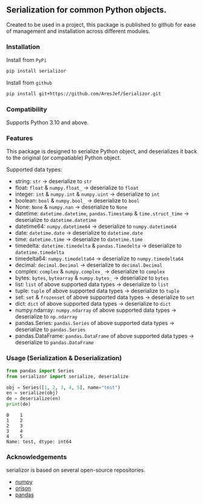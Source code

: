 ## Serialization for common Python objects.

Created to be used in a project, this package is published to github for ease of management and installation across different modules.

### Installation
Install from `PyPi`
``` bash
pip install serializor
```

Install from `github`
``` bash
pip install git+https://github.com/AresJef/Serializor.git
```

### Compatibility
Supports Python 3.10 and above.

### Features
This package is designed to serialize Python object, and deserializes it back to the original (or compatiable) Python object.

Supported data types:
- string: `str` -> deserialize to `str`
- float: `float` & `numpy.float_` -> deserialize to `float`
- integer: `int` & `numpy.int` & `numpy.uint` -> deserialize to `int`
- boolean: `bool` & `numpy.bool_` -> deserialize to `bool`
- None: `None` & `numpy.nan` -> deserialize to `None`
- datetime: `datetime.datetime`, `pandas.Timestamp` & `time.struct_time` -> deserialize to `datetime.datetime`
- datetime64: `numpy.datetime64` -> deserialize to `numpy.datetime64`
- date: `datetime.date` -> deserialize to `datetime.date`
- time: `datetime.time` -> deserialize to `datetime.time`
- timedelta: `datetime.timedelta` & `pandas.Timedelta` -> deserialize to `datetime.timedelta`
- timedelta64: `numpy.timedelta64` -> deserialize to `numpy.timedelta64`
- decimal: `decimal.Decimal` -> deserialize to `decimal.Decimal`
- complex: `complex` & `numpy.complex_` -> deserialize to `complex`
- bytes: `bytes`, `bytearray` & `numpy.bytes_` -> deserialize to `bytes`
- list: `list` of above supported data types -> deserialize to `list`
- tuple: `tuple` of above supported data types -> deserialize to `tuple`
- set: `set` & `frozenset` of above supported data types -> deserialize to `set`
- dict: `dict` of above supported data types -> deserialize to `dict`
- numpy.ndarray: `numpy.ndarray` of above supported data types -> deserialize to `np.ndarray`
- pandas.Series: `pandas.Series` of above supported data types -> deserialize to `pandas.Series`
- pandas.DataFrame: `pandas.DataFrame` of above supported data types -> deserialize to `pandas.DataFrame`

### Usage (Serialization & Deserialization)
```python
from pandas import Series
from serializor import serialize, deserialize

obj = Series([1, 2, 3, 4, 5], name="test")
en = serialize(obj)
de = deserialize(en)
print(de)
```
```
0    1
1    2
2    3
3    4
4    5
Name: test, dtype: int64
```

### Acknowledgements
serializor is based on several open-source repositories.
- [numpy](https://github.com/numpy/numpy)
- [orjson](https://github.com/ijl/orjson)
- [pandas](https://github.com/pandas-dev/pandas)

